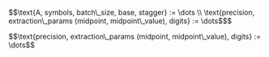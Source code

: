 <p>
$$\text{A, symbols, batch\_size, base, stagger} := \dots \\ \text{precision, extraction\_params (midpoint, midpoint\_value), digits} := \dots$$$
</p>
<p>
$$\text{precision, extraction\_params (midpoint, midpoint\_value), digits} := \dots$$
</p>
